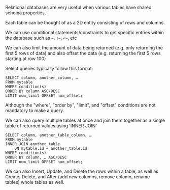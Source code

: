Relational databases are very useful when various tables have shared schema properties.

Each table can be thought of as a 2D entity consisting of rows and columns. 

We can use conditional statements/constraints to get specific entries within the database such as `=`, `!=`, `<=`, etc

We can also limit the amount of data being returned (e.g. only returning the first 5 rows of data) and also offset the data (e.g. returning the first 5 rows starting at row 100)

Select queries typically follow this format:

```
SELECT column, another_column, …
FROM mytable
WHERE condition(s)
ORDER BY column ASC/DESC
LIMIT num_limit OFFSET num_offset;
```

Although the "where", "order by", "limit", and "offset" conditions are not mandatory to make a query.

We can also query multiple tables at once and join them together as a single table of returned values using 'INNER JOIN'

```
SELECT column, another_table_column, …
FROM mytable
INNER JOIN another_table 
    ON mytable.id = another_table.id
WHERE condition(s)
ORDER BY column, … ASC/DESC
LIMIT num_limit OFFSET num_offset;
```

We can also Insert, Update, and Delete the rows within a table, as well as Create, Delete, and Alter (add new columns, remove column, rename tables) whole tables as well.